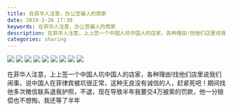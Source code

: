 ```yaml
---
title: 在菲华人注意，办公签骗人的商家
date: 2019-3-26 17:30
keywords: 在菲华人注意，办公签骗人的商家
description: 在菲华人注意，上上签一个中国人坑中国人的店家，各种理由!找他们店里说我们闹事，说中国人在菲律宾被坑很正常，这种无良没有诚信的人，赶紧死吧！期间找他多次微信联系退我护照，不退，现在导致半年我要交4万披索的罚款，他一分赔偿也不想掏，我还等了半年
categories: sharing
---
```

<td class="t_f" id="postmessage_3313599">


<img aid="1123310" data-cf-modified-949a91f4513f9142d3991f82-="" file="data/attachment/forum/201903/26/170107klvd7u311o41l746.png.thumb.jpg" id="aimg_1123310" inpost="1" onclick="" onmouseover="" src="http://www.flw.ph/data/attachment/forum/201903/26/170107klvd7u311o41l746.png" style="cursor:pointer" zoomfile="data/attachment/forum/201903/26/170107klvd7u311o41l746.png"/>



<img aid="1123311" data-cf-modified-949a91f4513f9142d3991f82-="" file="data/attachment/forum/201903/26/170111b9cj4plq6kyymyy6.png.thumb.jpg" id="aimg_1123311" inpost="1" onclick="" onmouseover="" src="http://www.flw.ph/data/attachment/forum/201903/26/170111b9cj4plq6kyymyy6.png" style="cursor:pointer" zoomfile="data/attachment/forum/201903/26/170111b9cj4plq6kyymyy6.png"/>



<img aid="1123330" data-cf-modified-949a91f4513f9142d3991f82-="" file="data/attachment/forum/201903/26/172822xzrrzki7tl7inbyz.png.thumb.jpg" id="aimg_1123330" inpost="1" onclick="" onmouseover="" src="http://www.flw.ph/data/attachment/forum/201903/26/172822xzrrzki7tl7inbyz.png" style="cursor:pointer" zoomfile="data/attachment/forum/201903/26/172822xzrrzki7tl7inbyz.png"/>



<img aid="1123333" data-cf-modified-949a91f4513f9142d3991f82-="" file="data/attachment/forum/201903/26/172830pt8uf4m7a2qmnza2.png.thumb.jpg" id="aimg_1123333" inpost="1" onclick="" onmouseover="" src="http://www.flw.ph/data/attachment/forum/201903/26/172830pt8uf4m7a2qmnza2.png" style="cursor:pointer" zoomfile="data/attachment/forum/201903/26/172830pt8uf4m7a2qmnza2.png"/>



<img aid="1123335" data-cf-modified-949a91f4513f9142d3991f82-="" file="data/attachment/forum/201903/26/172834bl1yrn0g7rvdhnrr.png.thumb.jpg" id="aimg_1123335" inpost="1" onclick="" onmouseover="" src="http://www.flw.ph/data/attachment/forum/201903/26/172834bl1yrn0g7rvdhnrr.png" style="cursor:pointer" zoomfile="data/attachment/forum/201903/26/172834bl1yrn0g7rvdhnrr.png"/>



<img aid="1123337" data-cf-modified-949a91f4513f9142d3991f82-="" file="data/attachment/forum/201903/26/172837tykyu02oluuvgy4k.jpg.thumb.jpg" id="aimg_1123337" inpost="1" onclick="" onmouseover="" src="http://www.flw.ph/data/attachment/forum/201903/26/172837tykyu02oluuvgy4k.jpg" style="cursor:pointer" zoomfile="data/attachment/forum/201903/26/172837tykyu02oluuvgy4k.jpg"/>



<img aid="1123338" data-cf-modified-949a91f4513f9142d3991f82-="" file="data/attachment/forum/201903/26/172841fk341naln43eekz4.jpg.thumb.jpg" id="aimg_1123338" inpost="1" onclick="" onmouseover="" src="http://www.flw.ph/data/attachment/forum/201903/26/172841fk341naln43eekz4.jpg" style="cursor:pointer" zoomfile="data/attachment/forum/201903/26/172841fk341naln43eekz4.jpg"/>



<img aid="1123339" data-cf-modified-949a91f4513f9142d3991f82-="" file="data/attachment/forum/201903/26/172844xv95mr95zmc729h9.jpg.thumb.jpg" id="aimg_1123339" inpost="1" onclick="" onmouseover="" src="http://www.flw.ph/data/attachment/forum/201903/26/172844xv95mr95zmc729h9.jpg" style="cursor:pointer" zoomfile="data/attachment/forum/201903/26/172844xv95mr95zmc729h9.jpg"/>



<img aid="1123340" data-cf-modified-949a91f4513f9142d3991f82-="" file="data/attachment/forum/201903/26/172851r83a0e83v1s48k49.png.thumb.jpg" id="aimg_1123340" inpost="1" onclick="" onmouseover="" src="http://www.flw.ph/data/attachment/forum/201903/26/172851r83a0e83v1s48k49.png" style="cursor:pointer" zoomfile="data/attachment/forum/201903/26/172851r83a0e83v1s48k49.png"/>


在菲华人注意，上上签一个中国人坑中国人的店家，各种理由!找他们店里说我们闹事，说中国人在菲律宾被坑很正常，这种无良没有诚信的人，赶紧死吧！期间找他多次微信联系退我护照，不退，现在导致半年我要交4万披索的罚款，他一分赔偿也不想掏，我还等了半年<br/>
</td>

